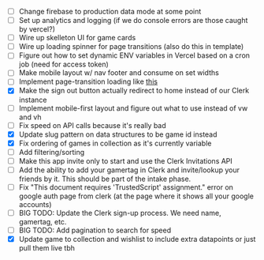- [ ] Change firebase to production data mode at some point
- [ ] Set up analytics and logging (if we do console errors are those caught by vercel?)
- [ ] Wire up skelleton UI for game cards
- [ ] Wire up loading spinner for page transitions (also do this in template)
- [ ] Figure out how to set dynamic ENV variables in Vercel based on a cron job (need for access token)
- [ ] Make mobile layout w/ nav footer and consume on set widths
- [ ] Implement page-transition loading like
      [this](https://medium.com/@remoteupskill/how-to-manage-loading-elegantly-in-your-next-js-application-5debbfb4cace)
- [x] Make the sign out button actually redirect to home instead of our Clerk instance
- [ ] Implement mobile-first layout and figure out what to use instead of vw and vh
- [ ] Fix speed on API calls because it's really bad
- [x] Update slug pattern on data structures to be game id instead
- [x] Fix ordering of games in collection as it's currently variable
- [ ] Add filtering/sorting
- [ ] Make this app invite only to start and use the Clerk Invitations API
- [ ] Add the ability to add your gamertag in Clerk and invite/lookup your friends by it. This should be part of the
      intake phase.
- [ ] Fix "This document requires 'TrustedScript' assignment." error on google auth page from clerk (at the page where
      it shows all your google accounts)
- [ ] BIG TODO: Update the Clerk sign-up process. We need name, gamertag, etc.
- [ ] BIG TODO: Add pagination to search for speed
- [x] Update game to collection and wishlist to include extra datapoints or just pull them live tbh
